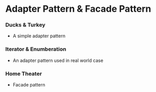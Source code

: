 # Adapter Pattern & Facade Pattern

### Ducks & Turkey

-   A simple adapter pattern

### Iterator & Enumberation

-   An adapter pattern used in real world case

### Home Theater

-   Facade pattern
